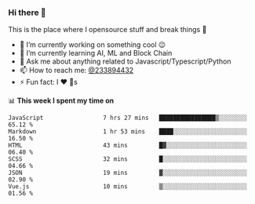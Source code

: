 ### Hi there 👋

<!--
**a233894432/a233894432** is a ✨ _special_ ✨ repository because its `README.md` (this file) appears on your GitHub profile.

Here are some ideas to get you started:

- 🔭 I’m currently working on ...
- 🌱 I’m currently learning ...
- 👯 I’m looking to collaborate on ...
- 🤔 I’m looking for help with ...
- 💬 Ask me about ...
- 📫 How to reach me: ...
- 😄 Pronouns: ...
- ⚡ Fun fact: ...
-->
 
 
This is the place where I opensource stuff and break things :rofl:

- 🔭 I’m currently working on something cool :wink:
- 🌱 I’m currently learning AI, ML and Block Chain
- 💬 Ask me about anything related to Javascript/Typescript/Python
- 📫 How to reach me: [@233894432](https://twitter.com/233894432)
- ⚡ Fun fact: I :heart: :dog:s

📊 **This week I spent my time on**
<!--START_SECTION:waka-->

```text
JavaScript                 7 hrs 27 mins   ████████████████▒░░░░░░░░   65.12 %
Markdown                   1 hr 53 mins    ████░░░░░░░░░░░░░░░░░░░░░   16.50 %
HTML                       43 mins         █▓░░░░░░░░░░░░░░░░░░░░░░░   06.40 %
SCSS                       32 mins         █░░░░░░░░░░░░░░░░░░░░░░░░   04.66 %
JSON                       19 mins         ▓░░░░░░░░░░░░░░░░░░░░░░░░   02.90 %
Vue.js                     10 mins         ▒░░░░░░░░░░░░░░░░░░░░░░░░   01.56 %
```

<!--END_SECTION:waka-->
